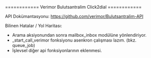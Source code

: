 ============ Verimor Bulutsantralim Click2dial ============

API Dokümantasyonu: https://github.com/verimor/Bulutsantralim-API

Bilinen Hatalar / Yol Haritası:

- Arama aksiyonundan sonra mailbox_inbox modülüne yönlendiriyor.
- \_start_call_verimor fonksiyonu asenkron çalışması lazım. (bkz. queue_job)
- İşlevsel diğer api fonksiyonlarının eklenmesi.
